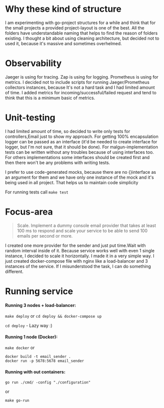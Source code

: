 # Why these kind of structure

I am experimenting with go-project structures for a while and think that for the small projects a provided project-layout 
is one of the best. 
All the folders have understandable naming that helps to find the reason of folders existing. I thought a bit 
about using cleaning architecture, but decided not to used it, because it's massive and sometimes overhelmed.

# Observability

Jaeger is using for tracing. Zap is using for logging. Prometheus is using for metrics. I decided not to include scripts
for running Jaeger/Prometheus collectors instances, because It's not a hard task and I had limited amount of time.
I added metrics for incoming/successful/failed request and tend to think that this is a minimum basic of metrics. 

# Unit-testing

I had limited amount of time, so decided to write only tests for controllers,Email just to show my approach. 
For getting 100% encapsulation logger can be passed as an interface 
(it'd be needed to create interface for logger, but I'm not sure, that it should be done). For malgun-implementation
tests can be written without any troubles because of using interfaces too. For others implementations some interfaces 
should be created first and then there won't be any problems with writing tests.

I prefer to use code-generated mocks, because there are no {}interface as an argument for them and we have only one
instance of the mock and it's being used in all project. That helps us to maintain code simplicity

For running tests call `make test`


# Focus-area
> Scale. Implement a dummy console email provider that takes at least 100 ms to respond
> and scale your service to be able to send 100 emails per second or more.

I created one more provider for the sender and just put time.Wait with random interval inside of it.
Because service works well with even 1 single instance, I decided to scale it horizontally. I made it in a very simple way.
I just created docker-compose file with nginx like a load-balancer and 3 instances of the service. If I misunderstood the task, I can do something different.


# Running service

#### Running 3 nodes + load-balancer:

`make deploy` or
`cd deploy && docker-compose up`

`cd deploy` - Lazy way :)


#### Running 1 node (Docker):
`make docker` or
```
docker build -t email_sender .
docker run -p 5678:5678 email_sender
```

#### Running with out containers:

`go run ./cmd/ -config "./configuration"`

or

`make go-run`